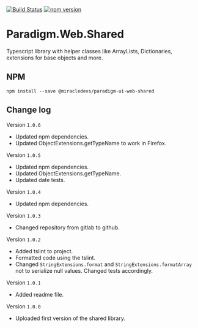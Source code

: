 [![Build Status](https://travis-ci.org/MiracleDevs/Paradigm.Web.Shared.svg?branch=master)](https://travis-ci.org/MiracleDevs/Paradigm.Web.Shared)
[![npm version](https://badge.fury.io/js/%40miracledevs%2Fparadigm-ui-web-shared.svg)](https://badge.fury.io/js/%40miracledevs%2Fparadigm-ui-web-shared)

# Paradigm.Web.Shared
Typescript library with helper classes like ArrayLists, Dictionaries, extensions for base objects and more.

NPM
---
```
npm install --save @miracledevs/paradigm-ui-web-shared
```


Change log
---

Version `1.0.6`
- Updated npm dependencies.
- Updated ObjectExtensions.getTypeName to work in Firefox.

Version `1.0.5`
- Updated npm dependencies.
- Updated ObjectExtensions.getTypeName.
- Updated date tests.

Version `1.0.4`
- Updated npm dependencies.

Version `1.0.3`
- Changed repository from gitlab to github.

Version `1.0.2`
- Added tslint to project.
- Formatted code using the tslint.
- Changed `StringExtensions.format` and `StringExtensions.formatArray` not to serialize null values.
  Changed tests accordingly.

Version `1.0.1`
- Added readme file.

Version `1.0.0`
- Uploaded first version of the shared library.
